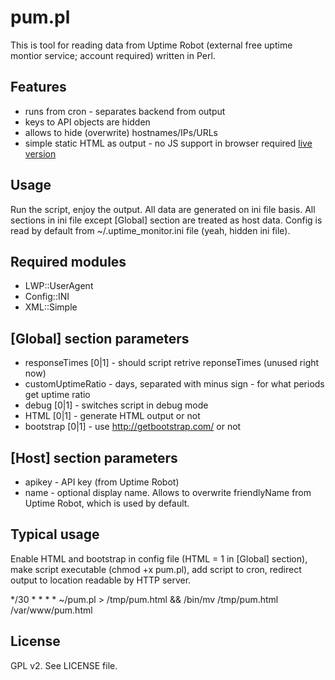 pum.pl
========
This is tool for reading data from Uptime Robot (external free uptime montior service; account required) written in Perl.

Features
----------
* runs from cron - separates backend from output
* keys to API objects are hidden
* allows to hide (overwrite) hostnames/IPs/URLs
* simple static HTML as output - no JS support in browser required [live version](https://zakr.es/pum.html)

Usage
--------
Run the script, enjoy the output. All data are generated on ini file basis. All sections in ini file except [Global] section are treated as host data.
Config is read by default from ~/.uptime_monitor.ini file (yeah, hidden ini file).

Required modules
-------------------
* LWP::UserAgent
* Config::INI
* XML::Simple
 
[Global] section parameters
-----------------------------
* responseTimes [0|1] - should script retrive reponseTimes (unused right now)
* customUptimeRatio - days, separated with minus sign - for what periods get uptime ratio
* debug [0|1] - switches script in debug mode
* HTML [0|1] - generate HTML output or not
* bootstrap [0|1] - use http://getbootstrap.com/ or not

[Host] section parameters
---------------------------
* apikey - API key (from Uptime Robot)
* name - optional display name. Allows to overwrite friendlyName from Uptime Robot, which is used by default.

Typical usage
-------------------------
Enable HTML and bootstrap in config file (HTML = 1 in [Global] section), make script executable (chmod +x pum.pl), add script to cron, redirect output to location readable by HTTP server.

*/30 * * * * ~/pum.pl > /tmp/pum.html && /bin/mv /tmp/pum.html /var/www/pum.html

License
----------
GPL v2. See LICENSE file.
